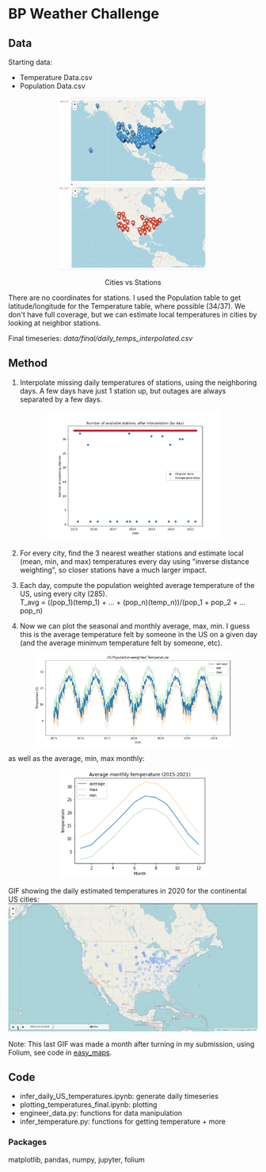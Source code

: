 # BP Weather Challenge

## Data
Starting data:
- Temperature Data.csv
- Population Data.csv
<p align="center">
<img src="plots/City_positions.png" width="300" title="Cities">
<img src="plots/Station_positions.png" width="300" title="Stations">
</p>
<p align="center">
Cities vs Stations
</p>



There are no coordinates for stations. I used the Population table to get latitude/longitude for the Temperature table, where possible (34/37). We don't have full coverage, but we can estimate local temperatures in cities by looking at neighbor stations.


Final timeseries: *data/final/daily_temps_interpolated.csv*

## Method
1) Interpolate missing daily temperatures of stations, using the neighboring days. A few days have just 1 station up, but outages are always separated by a few days.
<p align="center">

<img src="plots/operating_stations_after_interpolation.png" width="350" title="hover text">
</p>

2) For every city, find the 3 nearest weather stations and estimate local (mean, min, and max) temperatures every day using "inverse distance weighting", so closer stations have a much larger impact.

3) Each day, compute the population weighted average temperature of the US, using every city (285).  
T_avg = ((pop_1)(temp_1) + ... + (pop_n)(temp_n))/(pop_1 + pop_2 + ... pop_n)


4) Now we can plot the seasonal and monthly average, max, min. I guess this is the average temperature felt by someone in the US on a given day (and the average minimum temperature felt by someone, etc).
<p align="center">

<img src="plots/population-weighted_mean_temperatures_US_2015-2021.png" width="400" title="hover text">
</p>

as well as the average, min, max monthly:
<p align="center">

<img src="plots/monthly_temperatures.png" width="300" title="monthly temperatures">
</p>


GIF showing the daily estimated temperatures in 2020 for the continental US cities:
<img src="plots/2020_tempmap.gif" title="2020 temperatures">

Note: This last GIF was made a month after turning in my submission, using Folium, see code in [easy_maps](https://github.com/LucDoh/easy_maps).

## Code
- infer_daily_US_temperatures.ipynb: generate daily timeseries
- plotting_temperatures_final.ipynb: plotting
- engineer_data.py: functions for data manipulation
- infer_temperature.py: functions for getting temperature + more

### Packages
matplotlib, pandas, numpy, jupyter, folium